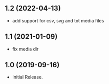 ## 1.2 (2022-04-13)

  - add support for csv, svg and txt media files

## 1.1 (2021-01-09)

  - fix media dir

## 1.0 (2019-09-16)

  - Initial Release.
